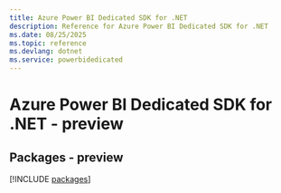 ```yaml
---
title: Azure Power BI Dedicated SDK for .NET
description: Reference for Azure Power BI Dedicated SDK for .NET
ms.date: 08/25/2025
ms.topic: reference
ms.devlang: dotnet
ms.service: powerbidedicated
---
```

# Azure Power BI Dedicated SDK for .NET - preview
## Packages - preview
[!INCLUDE [packages](power-bi-dedicated-index.md)]